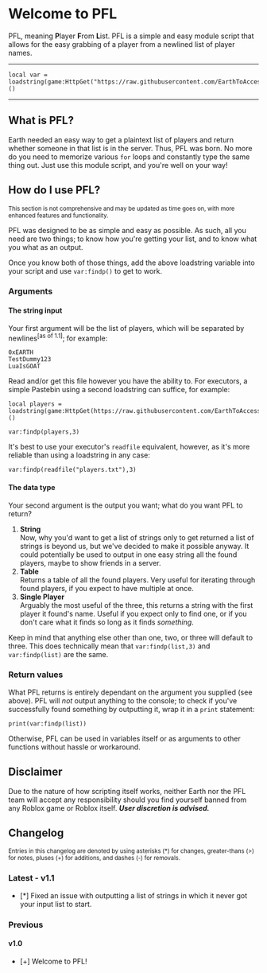 # Welcome to PFL

PFL, meaning **P**layer **F**rom **L**ist. PFL is a simple and easy module script that allows for the easy grabbing of a player from a newlined list of player names.

---
    local var = loadstring(game:HttpGet("https://raw.githubusercontent.com/EarthToAccess/PFL/main/playerfromlist.lua"))()
---

## What is PFL?

Earth needed an easy way to get a plaintext list of players and return whether someone in that list is in the server. Thus, PFL was born. No more do you need to memorize various `for` loops and constantly type the same thing out. Just use this module script, and you're well on your way!

## How do I use PFL?

<sup>This section is not comprehensive and may be updated as time goes on, with more enhanced features and functionality.</sup>

PFL was designed to be as simple and easy as possible. As such, all you need are two things; to know how you're getting your list, and to know what you what as an output.

Once you know both of those things, add the above loadstring variable into your script and use `var:findp()` to get to work.

### Arguments

#### The string input

Your first argument will be the list of players, which will be separated by newlines<sup>[as of 1.1]</sup>; for example:

    0xEARTH
    TestDummy123
    LuaIsGOAT

Read and/or get this file however you have the ability to. For executors, a simple Pastebin using a second loadstring can suffice, for example:

    local players = loadstring(game:HttpGet(https://raw.githubusercontent.com/EarthToAccess/PFL/main/examplelist.lua))()

    var:findp(players,3)

It's best to use your executor's `readfile` equivalent, however, as it's more reliable than using a loadstring in any case:

    var:findp(readfile("players.txt"),3)

#### The data type

Your second argument is the output you want; what do you want PFL to return?

1) **String**  
    Now, why you'd want to get a list of strings only to get returned a list of strings is beyond us, but we've decided to make it possible anyway. It could potentially be used to output in one easy string all the found players, maybe to show friends in a server.
2) **Table**  
    Returns a table of all the found players. Very useful for iterating through found players, if you expect to have multiple at once.
3) **Single Player**  
    Arguably the most useful of the three, this returns a string with the first player it found's name. Useful if you expect only to find one, or if you don't care what it finds so long as it finds *something*.

Keep in mind that anything else other than one, two, or three will default to three. This does technically mean that `var:findp(list,3)` and `var:findp(list)` are the same.

### Return values

What PFL returns is entirely dependant on the argument you supplied (see above). PFL will *not* output anything to the console; to check if you've successfully found something by outputting it, wrap it in a `print` statement:

    print(var:findp(list))

Otherwise, PFL can be used in variables itself or as arguments to other functions without hassle or workaround.

## Disclaimer

Due to the nature of how scripting itself works, neither Earth nor the PFL team will accept any responsibility should you find yourself banned from any Roblox game or Roblox itself. ***User discretion is advised.***

## Changelog

<sup>Entries in this changelog are denoted by using asterisks (*) for changes, greater-thans (>) for notes, pluses (+) for additions, and dashes (-) for removals.</sup>

### Latest - v1.1

- [\*] Fixed an issue with outputting a list of strings in which it never got your input list to start.  

### Previous

#### v1.0

- [\+] Welcome to PFL!
